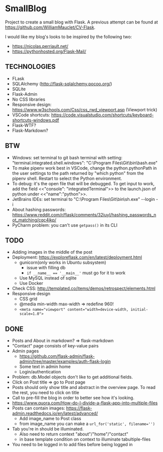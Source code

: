 # SmallBlog
Project to create a small blog with Flask. A previous attempt can be found at https://github.com/WilliamMauclet/CV-Flask.

I would like my blog's looks to be inspired by the following two: 
* https://nicolas.perriault.net/
* https://pythonhosted.org/Flask-Mail/

## TECHNOLOGIES
* FLask
* SQLAlchemy (http://flask-sqlalchemy.pocoo.org/)
* SQLite
* Flask-Admin
* No CSS libraries 
* Responsive design: https://www.w3schools.com/Css/css_rwd_viewport.asp (Viewport trick)
* VSCode shortcuts: https://code.visualstudio.com/shortcuts/keyboard-shortcuts-windows.pdf
* Flask-WTF?
* Flask-Markdown?

## BTW
* Windows: set terminal to git bash terminal with setting: "terminal.integrated.shell.windows": "C:\\Program Files\\Git\\bin\\bash.exe"
* To make pipenv work best in VSCode, change the python.pythonPath in the user settings to the path returned by "which python" from the pipenv shell. Restart to select the Python environment.
* To debug: it's the open file that will be debugged. To get input to work, add the field <<"console": "integratedTerminal">> to the launch.json of python under <<"name":"python">>.
* JetBrains IDEs: set terminal to "C:\Program Files\Git\bin\sh.exe" --login -i 
* About hashing passwords: https://www.reddit.com/r/flask/comments/32iuyl/hashing_passwords_not_matching/cqc4ikp/
* PyCharm problem: you can't use `getpass()` in its CLI

## TODO
* Adding images in the middle of the post
* Deployment: https://exploreflask.com/en/latest/deployment.html
	* gunicorn(only works in Ubuntu subsystem)
		* issue with filling db
		* `if __name__ == '__main__'` must go for it to work
	* Use MySQL instead of sqlite
	* Use Docker
* Check CSS: http://templated.co/items/demos/retrospect/elements.html
* Responsive design
	* CSS grid
    * @media min-width max-width => redefine 960!
    * `<meta name="viewport" content="width=device-width, initial-scale=1.0">`

    
## DONE
* Posts and About in markdown? => flask-markdown
* "Contact" page consists of key-value pairs
* Admin pages
    * https://github.com/flask-admin/flask-admin/tree/master/examples/auth-flask-login
    * Some text in admin home
    * Login/authentication
* Problem: db.Model objects don't like to get additional fields.
* Click on Post title => go to Post page
* Posts should only show title and abstract in the overview page. To read the rest, you need to click on title
* Call to pre-fill the blog in order to better see how it's looking.
* https://www.quora.com/How-do-I-divide-a-flask-app-into-multiple-files
* Posts can contain images: https://flask-admin.readthedocs.io/en/latest/advanced/
	* Add image_name to Post class
	* from image_name you can make a `url_for('static', filename='')`
* Tab you're in should be illuminated.
	* Also need to return context "about"/"home"/"contact" 
	* in base template condition on context to illuminate tabultiple-files
* You need to be logged in to add files before being logged in
